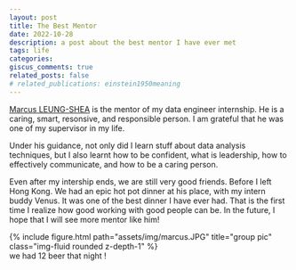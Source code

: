 ```yaml
---
layout: post
title: The Best Mentor
date: 2022-10-28
description: a post about the best mentor I have ever met
tags: life
categories: 
giscus_comments: true
related_posts: false
# related_publications: einstein1950meaning
---
```


<a href="https://www.linkedin.com/in/mleungshea/">Marcus LEUNG-SHEA</a> is the mentor of my data engineer internship. He is a caring, smart, resonsive, and responsible person. I am grateful that he was one of my supervisor in my life.

Under his guidance, not only did I learn stuff about data analysis techniques, but I also learnt how to be confident, what is leadership, how to effectively communicate, and how to be a caring person.  

Even after my intership ends, we are still very good friends. Before I left Hong Kong. We had an epic hot pot dinner at his place, with my intern buddy Venus. It was one of the best dinner I have ever had. That is the first time I realize how good working with good people can be. In the future, I hope that I will see more mentor like him!

<div class="row">
    <div class="col-sm mt-3 mt-md-0">
        {% include figure.html path="assets/img/marcus.JPG" title="group pic" class="img-fluid rounded z-depth-1" %}
    </div>
</div>
<div class="caption">
    we had 12 beer that night !
</div>